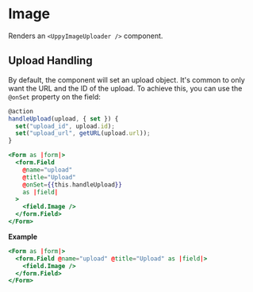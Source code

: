 # Image

Renders an `<UppyImageUploader />` component.

## Upload Handling

By default, the component will set an upload object. It's common to only want the URL and the ID of the upload. To achieve this, you can use the `@onSet` property on the field:

```js
@action
handleUpload(upload, { set }) {
  set("upload_id", upload.id);
  set("upload_url", getURL(upload.url));
}
```

```hbs
<Form as |form|>
  <form.Field
    @name="upload"
    @title="Upload"
    @onSet={{this.handleUpload}}
    as |field|
  >
    <field.Image />
  </form.Field>
</Form>
```

**Example**

```hbs
<Form as |form|>
  <form.Field @name="upload" @title="Upload" as |field|>
    <field.Image />
  </form.Field>
</Form>
```
